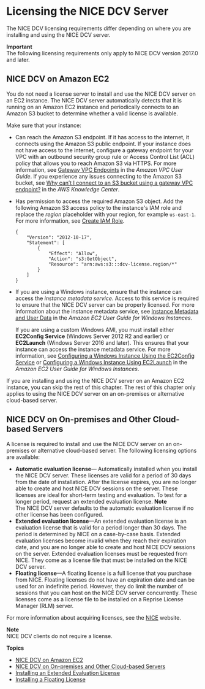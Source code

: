# Licensing the NICE DCV Server<a name="setting-up-license"></a>

The NICE DCV licensing requirements differ depending on where you are installing and using the NICE DCV server\.

**Important**  
The following licensing requirements only apply to NICE DCV version 2017\.0 and later\.

## NICE DCV on Amazon EC2<a name="setting-up-license-ec2"></a>

You do not need a license server to install and use the NICE DCV server on an EC2 instance\. The NICE DCV server automatically detects that it is running on an Amazon EC2 instance and periodically connects to an Amazon S3 bucket to determine whether a valid license is available\. 

Make sure that your instance:
+ Can reach the Amazon S3 endpoint\. If it has access to the internet, it connects using the Amazon S3 public endpoint\. If your instance does not have access to the internet, configure a gateway endpoint for your VPC with an outbound security group rule or Access Control List \(ACL\) policy that allows you to reach Amazon S3 via HTTPS\. For more information, see [Gateway VPC Endpoints](https://docs.aws.amazon.com/vpc/latest/userguide/vpce-gateway.html) in the *Amazon VPC User Guide*\. If you experience any issues connecting to the Amazon S3 bucket, see [Why can’t I connect to an S3 bucket using a gateway VPC endpoint?](https://aws.amazon.com/premiumsupport/knowledge-center/connect-s3-vpc-endpoint/) in the *AWS Knowledge Center*\.
+ Has permission to access the required Amazon S3 object\. Add the following Amazon S3 access policy to the instance's IAM role and replace the *region* placeholder with your region, for example `us-east-1`\. For more information, see [Create IAM Role](https://docs.aws.amazon.com/IAM/latest/UserGuide/id_roles_create_for-service.html)\.

  ```
  {
      "Version": "2012-10-17",
      "Statement": [
          {
              "Effect": "Allow",
              "Action": "s3:GetObject",
              "Resource": "arn:aws:s3:::dcv-license.region/*"
          }
      ]
  }
  ```
+ If you are using a Windows instance, ensure that the instance can access the *instance metadata service*\. Access to this service is required to ensure that the NICE DCV server can be properly licensed\. For more information about the instance metadata service, see [Instance Metadata and User Data](https://docs.aws.amazon.com/AWSEC2/latest/WindowsGuide/ec2-instance-metadata.html) in the *Amazon EC2 User Guide for Windows Instances*\.

  If you are using a custom Windows AMI, you must install either **EC2Config Service** \(Windows Server 2012 R2 and earlier\) or **EC2Launch** \(Windows Server 2016 and later\)\. This ensures that your instance can access the instance metadata service\. For more information, see [Configuring a Windows Instance Using the EC2Config Service](https://docs.aws.amazon.com/AWSEC2/latest/WindowsGuide/ec2config-service.html) or [Configuring a Windows Instance Using EC2Launch](https://docs.aws.amazon.com/AWSEC2/latest/WindowsGuide/ec2launch.html) in the *Amazon EC2 User Guide for Windows Instances*\.

If you are installing and using the NICE DCV server on an Amazon EC2 instance, you can skip the rest of this chapter\. The rest of this chapter only applies to using the NICE DCV server on an on\-premises or alternative cloud\-based server\.

## NICE DCV on On\-premises and Other Cloud\-based Servers<a name="setting-up-license-onprem"></a>

A license is required to install and use the NICE DCV server on an on\-premises or alternative cloud\-based server\. The following licensing options are available:
+ **Automatic evaluation license**— Automatically installed when you install the NICE DCV server\. These licenses are valid for a period of 30 days from the date of installation\. After the license expires, you are no longer able to create and host NICE DCV sessions on the server\. These licenses are ideal for short\-term testing and evaluation\. To test for a longer period, request an extended evaluation license\.
**Note**  
The NICE DCV server defaults to the automatic evaluation license if no other license has been configured\.
+ **Extended evaluation license**—An extended evaluation license is an evaluation license that is valid for a period longer than 30 days\. The period is determined by NICE on a case\-by\-case basis\. Extended evaluation licenses become invalid when they reach their expiration date, and you are no longer able to create and host NICE DCV sessions on the server\. Extended evaluation licenses must be requested from NICE\. They come as a license file that must be installed on the NICE DCV server\. 
+ **Floating license**—A floating license is a full license that you purchase from NICE\. Floating licenses do not have an expiration date and can be used for an indefinite period\. However, they do limit the number of sessions that you can host on the NICE DCV server concurrently\. These licenses come as a license file to be installed on a Reprise License Manager \(RLM\) server\.

For more information about acquiring licenses, see the [NICE](https://www.nice-software.com/) website\.

**Note**  
NICE DCV clients do not require a license\.

**Topics**
+ [NICE DCV on Amazon EC2](#setting-up-license-ec2)
+ [NICE DCV on On\-premises and Other Cloud\-based Servers](#setting-up-license-onprem)
+ [Installing an Extended Evaluation License](setting-up-evaluation.md)
+ [Installing a Floating License](setting-up-floating.md)